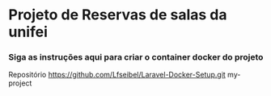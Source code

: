 # Projeto de Reservas de salas da unifei

### Siga as instruções aqui para criar o container docker do projeto
Repositório https://github.com/Lfseibel/Laravel-Docker-Setup.git my-project



